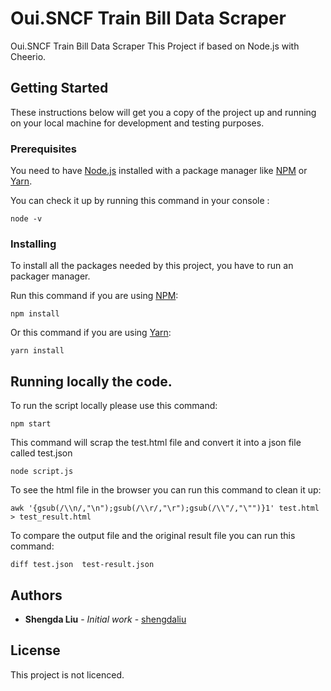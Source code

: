 # Oui.SNCF Train Bill Data Scraper

Oui.SNCF Train Bill Data Scraper
This Project if based on Node.js with Cheerio.

## Getting Started

These instructions below will get you a copy of the project up and running on your local machine for development and testing purposes.

### Prerequisites

You need to have [Node.js](https://nodejs.org/en/) installed with a package manager like [NPM](https://www.npmjs.com/) or [Yarn](https://yarnpkg.com/).

You can check it up by running this command in your console :

```
node -v
```

### Installing

To install all the packages needed by this project, you have to run an packager manager.

Run this command if you are using [NPM](https://www.npmjs.com/):

```
npm install
```

Or this command if you are using [Yarn](https://yarnpkg.com/):

```
yarn install
```

## Running locally the code.

To run the script locally please use this command:

```
npm start
```

This command will scrap the test.html file and convert it into a json file called test.json

```
node script.js
```


To see the html file in the browser you can run this command to clean it up:

```
awk '{gsub(/\\n/,"\n");gsub(/\\r/,"\r");gsub(/\\"/,"\"")}1' test.html > test_result.html
```

To compare the output file and the original result file you can run this command:

```
diff test.json  test-result.json
```

<!-- ## Contributing -->

<!-- ## Versioning -->

## Authors

* **Shengda Liu** - *Initial work* - [shengdaliu](https://github.com/shengdaliu)

## License

This project is not licenced.

<!-- ## Acknowledgments -->
